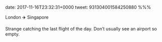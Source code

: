 date: 2017-11-16T23:32:31+0000
tweet: 931304001584250880
%%%

London ✈️ Singapore

Strange catching the last flight of the day. Don’t usually see an airport so empty.
